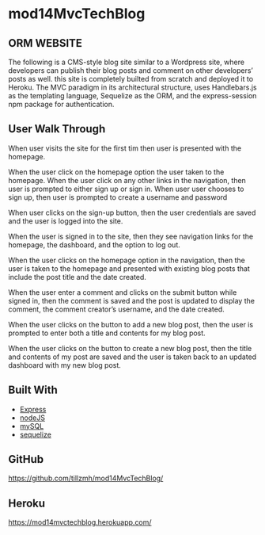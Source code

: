 # mod14MvcTechBlog

## ORM WEBSITE

The following is a CMS-style blog site similar to a Wordpress site, where developers can publish their blog posts and comment on other developers’ posts as well. this site is completely builted from scratch and deployed it to Heroku. The MVC paradigm in its architectural structure, uses Handlebars.js as the templating language, Sequelize as the ORM, and the express-session npm package for authentication.

## User Walk Through

When user visits the site for the first tim then user is presented with the homepage. 

When the user click on the homepage option the user taken to the homepage. When the user click on any other links in the navigation, then user is prompted to either sign up or sign in. When user user chooses to sign up, then user is prompted to create a username and password

When user clicks on the sign-up button, then the user credentials are saved and the user is logged into the site. 

When the user is signed in to the site, then they see navigation links for the homepage, the dashboard, and the option to log out.

When the user clicks on the homepage option in the navigation, then the user is taken to the homepage and presented with existing blog posts that include the post title and the date created.

When the user enter a comment and clicks on the submit button while signed in, then the comment is saved and the post is updated to display the comment, the comment creator’s username, and the date created.

When the user clicks on the button to add a new blog post, then the user is prompted to enter both a title and contents for my blog post. 

When the user clicks on the button to create a new blog post, then the title and contents of my post are saved and the user is taken back to an updated dashboard with my new blog post.

## Built With

* [Express](https://expressjs.com/)
* [nodeJS](https://nodejs.org/en/)
* [mySQL](https://www.mysql.com/)
* [sequelize](https://sequelize.org/)

## GitHub
https://github.com/tillzmh/mod14MvcTechBlog/

## Heroku 

https://mod14mvctechblog.herokuapp.com/

